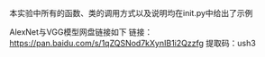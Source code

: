 本实验中所有的函数、类的调用方式以及说明均在init.py中给出了示例

AlexNet与VGG模型网盘链接如下
链接：https://pan.baidu.com/s/1qZQSNod7kXynIB1i2Qzzfg 
提取码：ush3
